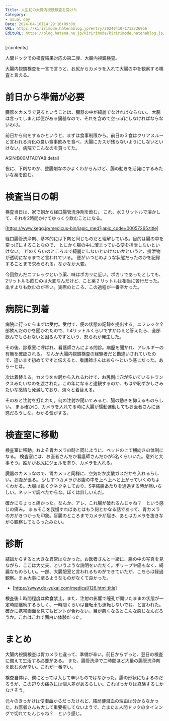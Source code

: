 ```yaml
---
Title: 人生初の大腸内視鏡検査を受けた
Category:
- usual day
Date: 2024-04-10T14:29:16+09:00
URL: https://kiririmode.hatenablog.jp/entry/20240410/1712726956
EditURL: https://blog.hatena.ne.jp/kiririmode/kiririmode.hatenablog.jp/atom/entry/6801883189102195396
---
```


[:contents]

人間ドックでの検査結果対応の第二弾、大腸内視鏡検査。

大腸内視鏡検査を一言で言うと、お尻からカメラを入れて大腸の中を観察する検査と言える。

# 前日から準備が必要

臓器をカメラで見るということは、臓器の中が綺麗でなければならない。
大腸は言ってしまえば便がある臓器なので、それを含めて空っぽにしなければならないわけ。

前日から何をするかというと、まずは食事制限から。前日の３食はクリアスルーと言われる消化の良い食事飲みを食べ、大腸にカスが残らないようにしないといけない。病院でこんなのを買ってた。

ASIN:B00MTACYA8:detail

夜に、下剤なのか、整腸剤なのかよくわからんけど、腸の動きを活発にするみたいな薬を飲む。

# 検査当日の朝

検査当日は、家で朝から経口腸管洗浄剤を飲む。
これ、水２リットルで溶かして、それを2時間かけてゆっくり飲むことになる。

[https://www.kegg.jp/medicus-bin/japic_med?japic_code=00057265:title]

経口腸管洗浄剤、基本的には下剤と同じものだと理解している。目的は腸の中を空っぽにすることなので、
とにかく腸の中に溜まっている便を排泄しないといけない。
どのくらいのところまで綺麗にしないといけないかというと、排泄物が透明になるまでと言われている。
便がいつどのような状態だったのかを記録することまで求められる。なかなか大変。

今回飲んだニフレックという薬、味はポカリに近い。ポカリであったとしても、2リットルも飲むのは大変なんだけど、こと薬２リットルは相当に苦行だった。出すよりも飲むのが辛い。実際のところ、この過程が一番辛かった。

# 病院に到着

病院に行ったらまずは受付。受付で、便の状態の記録を提出する。ニフレック全部飲んだのかを聞かれたので、1.4リットルくらいですかねぇと答えたら、全部飲んでもらわないと困るんですという、怒られが発生した。

その後、診察室に呼ばれ、看護師さんによる問診。病歴を聞かれ、アレルギーの有無を確認される。
なんか大腸内視鏡検査の経験者だと勘違いされていたので、違います初めてですと伝えると、看護師さんはあら〜という感じだった。あら〜とは。

次は着替える。カメラをお尻から入れるわけで、お尻側に穴が空いているトランクスみたいなのを渡された。この年になると達観するのか、もはや恥ずかしさみたいな感情も死滅しており、淡々と着替える。

そのあと注射を打たれた。何の注射か聞いてみると、腸の動きを抑えるものらしい。
まぁ確かに、カメラを入れてる時に大腸が蠕動運動してもお医者さんに迷惑だろうしな。わかる気がする。

# 検査室に移動

検査室に移動。およそ胃カメラの時と同じように、ベッドの上で横向きの体制になる。
検査室には、お医者さんだか看護師さんだかが5名くらいいた。意外と大事そう。誰かがお尻にジェルを塗り、カメラを入れる。

臓器のカメラなので、胃カメラと同様に、空気だか炭酸ガスだかを入れるらしい。お腹が張る。
少しずつカメラがお腹の中を上へ上へと上がっていくのもよくわかる。大腸は長くクネクネしており、S字結腸あたりを通過する時が痛いらしい。ネットで調べたからな。ぼくは詳しいんだ。

確かにちょっと痛かった。なんか、アレ、これ腸が破れるんじゃね？　という感じの痛み。
まぁそこを我慢すればあとはもう何とかなる話であって、胃カメラの方がきつかった印象。盲腸のところまでカメラが届き、あとはカメラを抜きながら観察してもらったみたい。

# 診断

結論からすると大きな異常はなかった。お医者さんと一緒に、腸の中の写真を見ながら、ここは大丈夫、というような説明をいただく。ポリープや癌もなく、綺麗なものらしい。一部、大腸憩室と言われるものができていたが、こちらは経過観察。まぁ大事に至るようなものがなくて良かった。

- [https://www.do-yukai.com/medical/126.html:title]

検査後１時間程度は飲食禁止。また、注射の影響で瞳孔が開いたままの状態が一定時間継続するらしく、一時間くらいは自転車も運転しないでね、と言われた。確かに携帯画面を見てもピントが合わない。目が悪くなるとこんな感じなんだろうか。これはこれで面白い体験だった。

# まとめ

大腸内視鏡検査は胃カメラと違って、準備が辛い。前日からずっと、翌日の検査に備えて生活する必要がある。
また、腸管洗浄で二時間ほど大量の腸管洗浄剤を飲むのが辛い。これが一番辛い。

検査自体は、僕にとっては大して辛いものではなかった。腸の形状にもよるのだろうが、この辺りの痛みには個人差があるらしい。こればっかりは経験するしかなさそう。

元々のきっかけは便潜血からだったけれど、結局便潜血の理由は分からなかった。お医者さんも大して重要視してないようで、たまたま人間ドックのタイミングで切れてたんじゃね？　という感じ。
